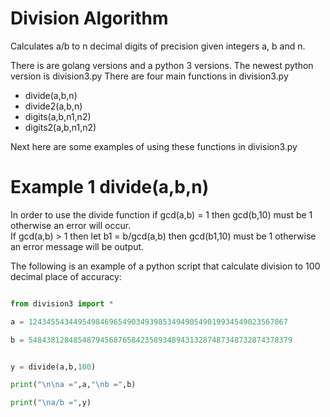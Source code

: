 # Division Algorithm
Calculates a/b to n decimal digits of precision given integers a, b and n.

There is are golang versions and a python 3 versions. The newest python version is division3.py
There are four main functions in division3.py
* divide(a,b,n)
* divide2(a,b,n)
* digits(a,b,n1,n2)
* digits2(a,b,n1,n2)

Next here are some examples of using these functions in division3.py

# Example 1 divide(a,b,n)
In order to use the divide function if gcd(a,b) = 1 then gcd(b,10) must be 1 otherwise an error will occur.  
If gcd(a,b) > 1 then let b1 = b/gcd(a,b) then gcd(b1,10) must be 1 otherwise an error message will be output.

The following is an example of a python script that calculate division to 100 decimal place of accuracy:

```python

from division3 import *

a = 1243455434495498469654903493985349490549019934549023567867

b = 54843812848548794568765842358934894313287487348732874378379


y = divide(a,b,100)

print("\n\na =",a,"\nb =",b)

print("\na/b =",y)
```


